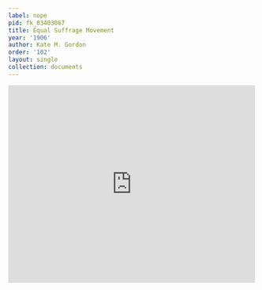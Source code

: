 ```yaml
---
label: nope
pid: fk_03403067
title: Equal Suffrage Movement
year: '1906'
author: Kate M. Gordon
order: '102'
layout: single
collection: documents
---
```

<iframe src="https://northwestern.app.box.com/embed/s/f0l16b02756ydn0u4r1oa8ikd05fvott?sortColumn=date&view=list" width="500" height="400" frameborder="0" allowfullscreen webkitallowfullscreen msallowfullscreen></iframe>

